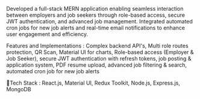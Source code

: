 Developed a full-stack MERN application enabling seamless interaction between employers and job seekers through 
role-based access, secure JWT authentication, and advanced job management. Integrated automated cron jobs for new 
job alerts and real-time email notifications to enhance user engagement and efficiency.

Features and Implementations :
Complex backend API's, Multi role routes protection, QR Scan, Material UI for charts, Role-based access (Employer & Job Seeker), secure JWT authentication with refresh tokens, job posting & 
application system, PDF resume upload, advanced job filtering & search, automated cron job for new job alerts

Tech Stack : React.js, Material UI, Redux Toolkit, Node.js, Express.js, MongoDB
